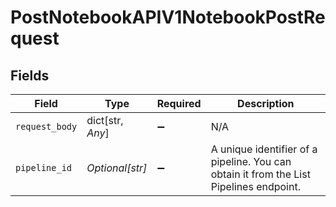# PostNotebookAPIV1NotebookPostRequest


## Fields

| Field                                                                                  | Type                                                                                   | Required                                                                               | Description                                                                            |
| -------------------------------------------------------------------------------------- | -------------------------------------------------------------------------------------- | -------------------------------------------------------------------------------------- | -------------------------------------------------------------------------------------- |
| `request_body`                                                                         | dict[str, *Any*]                                                                       | :heavy_minus_sign:                                                                     | N/A                                                                                    |
| `pipeline_id`                                                                          | *Optional[str]*                                                                        | :heavy_minus_sign:                                                                     | A unique identifier of a pipeline. You can obtain it from the List Pipelines endpoint. |
